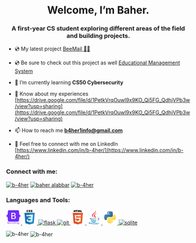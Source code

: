 <h1 align="center">Welcome, I’m Baher.</h1>
<h3 align="center">A first-year CS student exploring different areas of the field and building projects.</h3>

- 💿 My latest project [BeeMail 🐝📧](https://github.com/b-4her/BeeMail)

- 💿 Be sure to check out this project as well [Educational Management System](https://github.com/b-4her/Educational-Management-System)

- 🌱 I’m currently learning **CS50 Cybersecurity**

- 📄 Know about my experiences [https://drive.google.com/file/d/1PetkVrqOuwl9x9KO_Qi5FG_QdhjVPb3w/view?usp=sharing](https://drive.google.com/file/d/1PetkVrqOuwl9x9KO_Qi5FG_QdhjVPb3w/view?usp=sharing)
 
- 📫 How to reach me **b4her1info@gmail.com**

- 🔗 Feel free to connect with me on LinkedIn [https://www.linkedin.com/in/b-4her/](https://www.linkedin.com/in/b-4her/)
  

<h3 align="left">Connect with me:</h3>
<p align="left">
<a href="https://linkedin.com/in/b-4her" target="blank"><img align="center" src="https://raw.githubusercontent.com/rahuldkjain/github-profile-readme-generator/master/src/images/icons/Social/linked-in-alt.svg" alt="b-4her" height="30" width="40" /></a>
<a href="https://www.youtube.com/@b-4her" target="blank"><img align="center" src="https://raw.githubusercontent.com/rahuldkjain/github-profile-readme-generator/master/src/images/icons/Social/youtube.svg" alt="baher alabbar" height="30" width="40" /></a>
<a href="https://www.leetcode.com/b-4her" target="blank"><img align="center" src="https://raw.githubusercontent.com/rahuldkjain/github-profile-readme-generator/master/src/images/icons/Social/leet-code.svg" alt="b-4her" height="30" width="40" /></a>
</p>

<h3 align="left">Languages and Tools:</h3>
<p align="left"> <a href="https://getbootstrap.com" target="_blank" rel="noreferrer"> <img src="https://raw.githubusercontent.com/devicons/devicon/master/icons/bootstrap/bootstrap-plain-wordmark.svg" alt="bootstrap" width="40" height="40"/> </a> <a href="https://www.w3schools.com/css/" target="_blank" rel="noreferrer"> <img src="https://raw.githubusercontent.com/devicons/devicon/master/icons/css3/css3-original-wordmark.svg" alt="css3" width="40" height="40"/> </a> <a href="https://flask.palletsprojects.com/" target="_blank" rel="noreferrer"> <img src="https://www.vectorlogo.zone/logos/pocoo_flask/pocoo_flask-icon.svg" alt="flask" width="40" height="40"/> </a> <a href="https://git-scm.com/" target="_blank" rel="noreferrer"> <img src="https://www.vectorlogo.zone/logos/git-scm/git-scm-icon.svg" alt="git" width="40" height="40"/> </a> <a href="https://www.w3.org/html/" target="_blank" rel="noreferrer"> <img src="https://raw.githubusercontent.com/devicons/devicon/master/icons/html5/html5-original-wordmark.svg" alt="html5" width="40" height="40"/> </a> <a href="https://www.java.com" target="_blank" rel="noreferrer"> <img src="https://raw.githubusercontent.com/devicons/devicon/master/icons/java/java-original.svg" alt="java" width="40" height="40"/> </a> <a href="https://www.python.org" target="_blank" rel="noreferrer"> <img src="https://raw.githubusercontent.com/devicons/devicon/master/icons/python/python-original.svg" alt="python" width="40" height="40"/> </a> <a href="https://www.sqlite.org/" target="_blank" rel="noreferrer"> <img src="https://www.vectorlogo.zone/logos/sqlite/sqlite-icon.svg" alt="sqlite" width="40" height="40"/> </a> </p>

<p><img align="left" src="https://github-readme-stats.vercel.app/api/top-langs?username=b-4her&show_icons=true&locale=en&layout=compact" alt="b-4her" /></p>

<p>&nbsp;<img align="center" src="https://github-readme-stats.vercel.app/api?username=b-4her&show_icons=true&locale=en" alt="b-4her" /></p>
